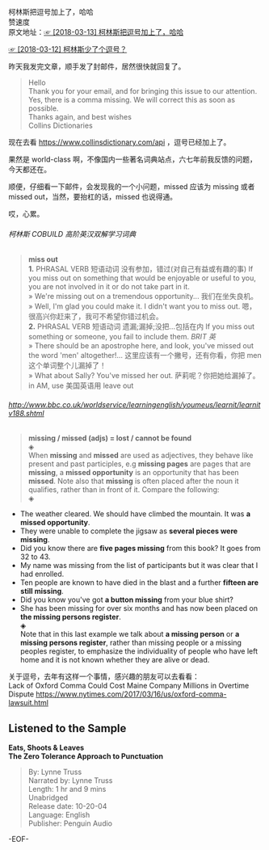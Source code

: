 柯林斯把逗号加上了，哈哈        
赞速度        
原文地址：[☞ [2018-03-13] 柯林斯把逗号加上了，哈哈 ](http://mp.weixin.qq.com/s/E5rz3wmeFvhG1O7Dvomp2Q)          
        
[☞ [2018-03-12] 柯林斯少了个逗号？ ](http://mp.weixin.qq.com/s/Wn2Mj-EUNdRRIC9LLtgFoA)          
        
昨天我发完文章，顺手发了封邮件，居然很快就回复了。        
        
>Hello        
Thank you for your email, and for bringing this issue to our attention.        
Yes, there is a comma missing. We will correct this as soon as possible.        
Thanks again, and best wishes        
Collins Dictionaries        
        
现在去看 https://www.collinsdictionary.com/api ，逗号已经加上了。        
        
果然是 world-class 啊，不像国内一些著名词典站点，六七年前我反馈的问题，今天都还在。        
        
顺便，仔细看一下邮件，会发现我的一个小问题，missed 应该为 missing 或者 missed out，当然，要抬杠的话，missed 也说得通。        
        
哎，心累。        
        
###### 柯林斯 COBUILD 高阶英汉双解学习词典        
>**miss out**        
**1.** PHRASAL VERB 短语动词 没有参加，错过(对自己有益或有趣的事) If you miss out on something that would be enjoyable or useful to you, you are not involved in it or do not take part in it.        
» We're missing out on a tremendous opportunity... 我们在坐失良机。        
» Well, I'm glad you could make it. I didn't want you to miss out. 嗯，很高兴你赶来了，我可不希望你错过机会。        
**2.** PHRASAL VERB 短语动词 遗漏;漏掉;没把…包括在内 If you miss out something or someone, you fail to include them. *BRIT 英*        
» There should be an apostrophe here, and look, you've missed out the word 'men' altogether!... 这里应该有一个撇号，还有你看，你把 men 这个单词整个儿漏掉了！        
» What about Sally? You've missed her out. 萨莉呢？你把她给漏掉了。        
in AM, use 美国英语用 leave out        
        
###### http://www.bbc.co.uk/worldservice/learningenglish/youmeus/learnit/learnitv188.shtml        
>**missing / missed (adjs) = lost / cannot be found**        
◈        
When **missing** and **missed** are used as adjectives, they behave like present and past participles, e.g **missing pages** are pages that are **missing**, a **missed opportunity** is an opportunity that has been **missed**. Note also that **missing** is often placed after the noun it qualifies, rather than in front of it. Compare the following:        
◈        
- The weather cleared. We should have climbed the mountain. It was **a missed opportunity**.        
- They were unable to complete the jigsaw as **several pieces were missing**.        
- Did you know there are **five pages missing** from this book? It goes from 32 to 43.        
- My name was missing from the list of participants but it was clear that I had enrolled.        
- Ten people are known to have died in the blast and a further **fifteen are still missing**.        
- Did you know you've got **a button missing** from your blue shirt?        
- She has been missing for over six months and has now been placed on **the missing persons register**.        
◈        
Note that in this last example we talk about **a missing person** or **a missing persons register**, rather than missing people or a missing peoples register, to emphasize the individuality of people who have left home and it is not known whether they are alive or dead.        
        
关于逗号，去年有这样一个事情，感兴趣的朋友可以去看看：        
Lack of Oxford Comma Could Cost Maine Company Millions in Overtime Dispute https://www.nytimes.com/2017/03/16/us/oxford-comma-lawsuit.html        
        
        
## Listened **to** the Sample        
**Eats, Shoots & Leaves        
The Zero Tolerance Approach to Punctuation**        
>By: Lynne Truss        
Narrated by: Lynne Truss        
Length: 1 hr and 9 mins        
Unabridged        
Release date: 10-20-04        
Language: English        
Publisher: Penguin Audio        
        
        
        
-EOF-        
